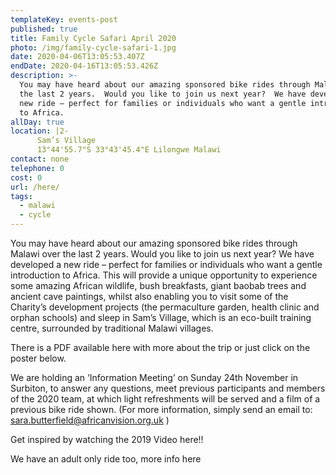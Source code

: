 ```yaml
---
templateKey: events-post
published: true
title: Family Cycle Safari April 2020
photo: /img/family-cycle-safari-1.jpg
date: 2020-04-06T13:05:53.407Z
endDate: 2020-04-16T13:05:53.426Z
description: >-
  You may have heard about our amazing sponsored bike rides through Malawi over
  the last 2 years.  Would you like to join us next year?  We have developed a
  new ride – perfect for families or individuals who want a gentle introduction
  to Africa.
allDay: true
location: |2-
      Sam’s Village 
      13°44'55.7"S 33°43'45.4"E Lilongwe Malawi
contact: none
telephone: 0
cost: 0
url: /here/
tags:
  - malawi
  - cycle
---
```


You may have heard about our amazing sponsored bike rides through Malawi over the last 2 years. Would you like to join us next year? We have developed a new ride – perfect for families or individuals who want a gentle introduction to Africa. This will provide a unique opportunity to experience some amazing African wildlife, bush breakfasts, giant baobab trees and ancient cave paintings, whilst also enabling you to visit some of the Charity’s development projects (the permaculture garden, health clinic and orphan schools) and sleep in Sam’s Village, which is an eco-built training centre, surrounded by traditional Malawi villages.

There is a PDF available here with more about the trip or just click on the poster below.

We are holding an ‘Information Meeting’ on Sunday 24th November in Surbiton, to answer any questions, meet previous participants and members of the 2020 team, at which light refreshments will be served and a film of a previous bike ride shown. (For more information, simply send an email to: sara.butterfield@africanvision.org.uk )

Get inspired by watching the 2019 Video here!!

We have an adult only ride too, more info here
